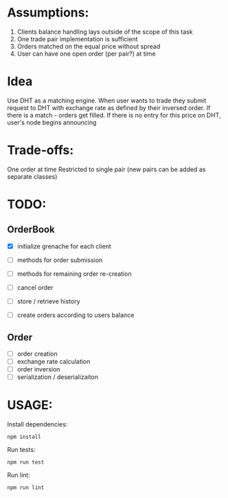 # Assumptions:

1. Clients balance handling lays outside of the scope of this task
2. One trade pair implementation is sufficient
3. Orders matched on the equal price without spread
4. User can have one open order (per pair?) at time


# Idea
Use DHT as a matching engine. When user wants to trade they submit request to DHT
with exchange rate as defined by their inversed order. If there is a match -
orders get filled. If there is no entry for this price on DHT, user's node begins
announcing

# Trade-offs:
One order at time
Restricted to single pair (new pairs can be added as separate classes)


# TODO:
## OrderBook
- [x] initialize grenache for each client
- [ ] methods for order submission
- [ ] methods for remaining order re-creation

- [ ] cancel order
- [ ] store / retrieve history
- [ ] create orders according to users balance

## Order
- [ ] order creation
- [ ] exchange rate calculation
- [ ] order inversion
- [ ] serialization / deserializaiton

# USAGE:
Install dependencies:
```
npm install
```

Run tests:
```
npm run test
```

Run lint:
```
npm run lint
```




